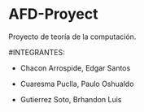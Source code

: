 # AFD-Proyect
Proyecto de teoría de la computación.

#INTEGRANTES:

 - Chacon Arrospide, Edgar Santos

 - Cuaresma Puclla, Paulo Oshualdo

 - Gutierrez Soto, Brhandon Luis
